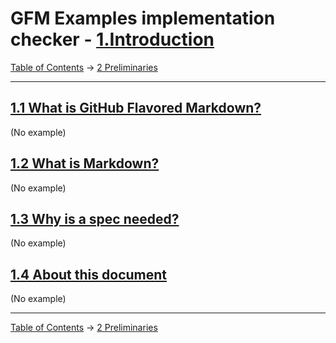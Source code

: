 # GFM Examples implementation checker - [1.Introduction](https://higuma.github.io/github-flabored-markdown/#introduction)

[Table of Contents](index.md) →
[2 Preliminaries](preliminaries.md)

------------------------------------------------------------------------

## [1.1 What is GitHub Flavored Markdown?](https://higuma.github.io/github-flabored-markdown/#what-is-github-flavored-markdown-)

(No example)

## [1.2 What is Markdown?](https://higuma.github.io/github-flabored-markdown/#what-is-markdown-)

(No example)

## [1.3 Why is a spec needed?](https://higuma.github.io/github-flabored-markdown/#why-is-a-spec-needed-)

(No example)

## [1.4 About this document](https://higuma.github.io/github-flabored-markdown/#about-this-document)

(No example)

------------------------------------------------------------------------

[Table of Contents](index.md) →
[2 Preliminaries](preliminaries.md)
